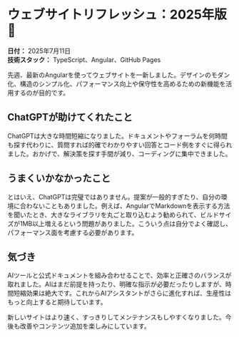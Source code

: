 # ウェブサイトリフレッシュ：2025年版 🚀  
**日付：** 2025年7月11日  
**技術スタック：** TypeScript、Angular、GitHub Pages

先週、最新のAngularを使ってウェブサイトを一新しました。デザインのモダン化、構造のシンプル化、パフォーマンス向上や保守性を高めるための新機能を活用するのが目的です。

## ChatGPTが助けてくれたこと

ChatGPTは大きな時間短縮になりました。ドキュメントやフォーラムを何時間も探す代わりに、質問すれば的確でわかりやすい回答とコード例をすぐに得られました。おかげで、解決策を探す手間が減り、コーディングに集中できました。

## うまくいかなかったこと

とはいえ、ChatGPTは完璧ではありません。提案が一般的すぎたり、自分の環境に合わないこともありました。例えば、AngularでMarkdownを表示する方法を聞いたとき、大きなライブラリを丸ごと取り込むよう勧められて、ビルドサイズが1MB以上増えるという問題がありました。こういう点は自分でよく確認し、パフォーマンス面を考慮する必要があります。

## 気づき

AIツールと公式ドキュメントを組み合わせることで、効率と正確さのバランスが取れました。AIはまだ前提を持ったり、明確な指示が必要だったりしますが、時間短縮効果は絶大です。これからAIアシスタントがさらに進化すれば、生産性はもっと向上すると期待しています。

新しいサイトはより速く、すっきりしてメンテナンスもしやすくなりました。今後も改善やコンテンツ追加を楽しみにしています。

